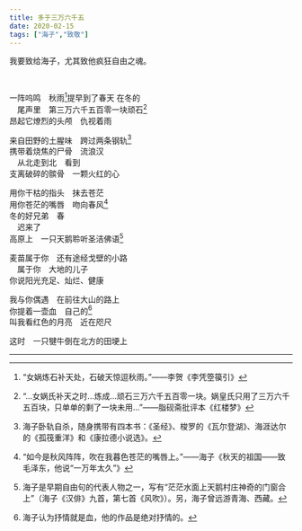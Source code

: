 ```yaml
---
title: 多于三万六千五
date: 2020-02-15
tags: ["海子","致敬"]
---
```

我要致给海子，尤其致他疯狂自由之魂。

<!--more-->
<br>

一阵呜鸣　秋雨[^1]提早到了春天  在冬的<br>
　尾声里　第三万六千五百零一块顽石[^2]<br>
昂起它燎烈的头颅　仇视着雨<br>

来自田野的土腥味　跨过两条钢轨[^3]<br>
携带着烧焦的尸骨　流浪汉<br>
　从北走到北　看到<br>
支离破碎的髌骨　一颗火红的心<br>

用你干枯的指头　抹去苍茫<br>
用你苍茫的嘴唇　吻向春风[^4]<br>
冬的好兄弟　春<br>
　迟来了<br>
高原上　一只天鹅聆听圣洁佛语[^5]<br>

麦苗属于你　还有途经戈壁的小路<br>
　属于你　大地的儿子<br>
你说阳光充足、灿烂、健康<br>

我与你偶遇　在前往大山的路上<br>
你提着一壶血　自己的[^6]<br>
叫我看红色的月亮　近在咫尺<br>

这时　一只犍牛倒在北方的田埂上<br>

---
[^1]:“女娲炼石补天处，石破天惊逗秋雨。”——李贺《李凭箜篌引》
[^2]:“...女娲氏补天之时...炼成...顽石三万六千五百零一块。娲皇氏只用了三万六千五百块，只单单的剩了一块未用...”——脂砚斋批评本《红楼梦》
[^3]:海子卧轨自杀，随身携带有四本书：《圣经》、梭罗的《瓦尔登湖》、海涯达尔的《孤筏重洋》和《康拉德小说选》。
[^4]:“如今是秋风阵阵，吹在我暮色苍茫的嘴唇上。”——海子《秋天的祖国——致毛泽东，他说“一万年太久”》
[^5]:海子是早期自由句的代表人物之一，写有“茫茫水面上天鹅村庄神奇的门窗合上”（海子《汉俳》九首，第七首《风吹》）。另，海子曾远游青海、西藏。
[^6]:海子认为抒情就是血，他的作品是绝对抒情的。
